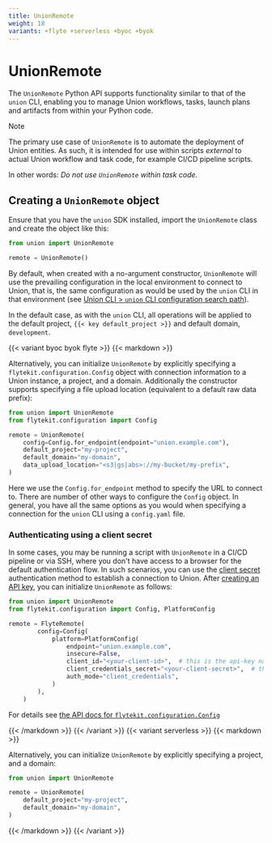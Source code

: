 ```yaml
---
title: UnionRemote
weight: 18
variants: +flyte +serverless +byoc +byok
---
```


# UnionRemote

The `UnionRemote` Python API supports functionality similar to that of the `union` CLI, enabling you to manage Union workflows, tasks, launch plans and artifacts from within your Python code.

> [!NOTE]
> The primary use case of `UnionRemote` is to automate the deployment of Union entities. As such, it is intended for use within scripts *external* to actual Union workflow and task code, for example CI/CD pipeline scripts.
>
> In other words: _Do not use `UnionRemote` within task code._

## Creating a `UnionRemote` object

Ensure that you have the `union` SDK installed, import the `UnionRemote` class and create the object like this:

```python
from union import UnionRemote

remote = UnionRemote()
```

By default, when created with a no-argument constructor, `UnionRemote` will use the prevailing configuration in the local environment to connect to Union, that is, the same configuration as would be used by the `union` CLI in that environment (see [Union CLI > `union` CLI configuration search path](../../../api-reference/union-cli.md#union-cli-configuration-search-path)).

In the default case, as with the `union` CLI, all operations will be applied to the default project, `{{< key default_project >}}` and default domain, `development`.

{{< variant byoc byok flyte >}}
{{< markdown >}}

Alternatively, you can initialize `UnionRemote` by explicitly specifying a `flytekit.configuration.Config` object with connection information to a Union instance, a project, and a domain. Additionally the constructor supports specifying a file upload location (equivalent to a default raw data prefix):

```python
from union import UnionRemote
from flytekit.configuration import Config

remote = UnionRemote(
    config=Config.for_endpoint(endpoint="union.example.com"),
    default_project="my-project",
    default_domain="my-domain",
    data_upload_location="<s3|gs|abs>://my-bucket/my-prefix",
)
```

Here we use the `Config.for_endpoint` method to specify the URL to connect to.
There are number of other ways to configure the `Config` object.
In general, you have all the same options as you would when specifying a connection for the `union` CLI using a `config.yaml` file.

### Authenticating using a client secret

In some cases, you may be running a script with `UnionRemote` in a CI/CD pipeline or via SSH, where you don't have access to a browser for the default authentication flow. In such scenarios, you can use the [client secret](../../administration/cli-authentication-types.md#clientsecret) authentication method to establish a connection to Union. After [creating an API key](../managing-api-keys.md), you can initialize `UnionRemote` as follows:

```python
from union import UnionRemote
from flytekit.configuration import Config, PlatformConfig

remote = FlyteRemote(
        config=Config(
            platform=PlatformConfig(
                endpoint="union.example.com",
                insecure=False,
                client_id="<your-client-id>",  # this is the api-key name
                client_credentials_secret="<your-client-secret>",  # this is the api-key
                auth_mode="client_credentials",
            )
        ),
    )
```


For details see [the API docs for `flytekit.configuration.Config`](../../../api-reference/union-sdk/configuration/_index.md)

{{< /markdown >}}
{{< /variant >}}
{{< variant serverless >}}
{{< markdown >}}

Alternatively, you can initialize `UnionRemote` by explicitly specifying a project, and a domain:

```python
from union import UnionRemote

remote = UnionRemote(
    default_project="my-project",
    default_domain="my-domain",
)
```

{{< /markdown >}}
{{< /variant >}}

